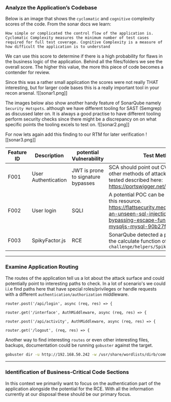 ### **Analyze the Application’s Codebase**

Below is an image that shows the `cyclomatic` and `cognitive` complexity scores of the code.
From the sonar docs we learn:
```Sonar documentation
How simple or complicated the control flow of the application is. Cyclomatic Complexity measures the minimum number of test cases required for full test coverage. Cognitive Complexity is a measure of how difficult the application is to understand
```
We can use this score to determine if there is a high probability for flaws in the business logic of the application. Behind all the files/folders we see the overall score. The higher this value, the more this piece of code becomes a contender for review. 

Since this was a rather small application the scores were not really THAT interesting, but for larger code bases this is a really important tool in your recon arsenal.
![[sonar1.png]]

The images below also show another handy feature of SonarQube namely `Security Hotspots`.
although we have different tooling for SAST (Semgrep) as discussed later on. It is always a good practise to have different tooling perform security checks since there might be a discrepancy on on what specific points the tooling excels to test on.
![[sonar2.png]]

For now lets again add this finding to our RTM for later verification
![[sonar3.png]]

| Feature ID | Description         | potential Vulnerability            | Test Method                                                                                                                                                                           |
| ---------- | ------------------- | ---------------------------------- | ------------------------------------------------------------------------------------------------------------------------------------------------------------------------------------- |
| F001       | User Authentication | JWT is prone to signature bypasses | SCA should point out CVE. There is also other methods of attack that need to be tested described here:<br>https://portswigger.net/web-security/jwt                                    |
| F002       | User login          | SQLI                               | A potential POC can be build following this resource.<br>https://flattsecurity.medium.com/finding-an-unseen-sql-injection-by-bypassing-escape-functions-in-mysqljs-mysql-90b27f6542b4 |
| F003       | SpikyFactor.js      | RCE                                | SonarQube detected a potential RCE in the calculate function of the `challenge/helpers/SpikyFactor.js`                                                                                |

---
### **Examine Application Routing**

The routes of the application tell us a lot about the attack surface and could potentially point to interesting paths to check. In a lot of scenario's we could i.i.e find paths here that have special roles/privileges or handle requests with a different `authentication/authorization` middleware. 
```node
router.post('/api/login', async (req, res) => {
```

```node
router.get('/interface', AuthMiddleware, async (req, res) => {
```

```node
router.post('/api/activity', AuthMiddleware, async (req, res) => {
```

```node
router.get('/logout', (req, res) => {
```

Another way to find interesting `routes` or even other interesting files, backups, documentation could be running `gobuster` against the target.
```bash
gobuster dir -u http://192.168.50.242 -w /usr/share/wordlists/dirb/common.txt -x txt,pdf,config,zip
```

---
### **Identification of Business-Critical Code Sections**
In this context we primarily want to focus on the authentication part of the application alongside the potential for the RCE. With all the information currently at our disposal these should be our primary focus.
